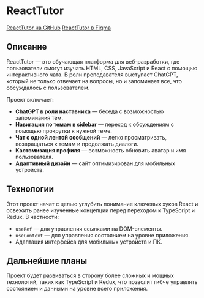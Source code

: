 # ReactTutor

[ReactTutor на GitHub](https://github.com/RockTINTIN21/ReactTutor/)
[ReactTutor в Figma](https://www.figma.com/design/MedZCwN6JU3NIdgq7aMXoC/Untitled?node-id=0-1&t=P6VLqePG7BqngygV-1)
## Описание

ReactTutor — это обучающая платформа для веб-разработки, где пользователи смогут изучать HTML, CSS, JavaScript и React с помощью интерактивного чата. В роли преподавателя выступает ChatGPT, который не только отвечает на вопросы, но и запоминает все, что обсуждалось с пользователем. 

Проект включает:

- **ChatGPT в роли наставника** — беседа с возможностью запоминания тем.
- **Навигация по темам в sidebar** — переход к обсуждениям с помощью прокрутки к нужной теме.
- **Чат с одной лентой сообщений** — легко просматривать, возвращаться к темам и продолжать диалоги.
- **Кастомизация профиля** — возможность обновить аватар и имя пользователя.
- **Адаптивный дизайн** — сайт оптимизирован для мобильных устройств.

## Технологии

Этот проект начат с целью углубить понимание ключевых хуков React и освежить ранее изученные концепции перед переходом к TypeScript и Redux. В частности:

- `useRef` — для управления ссылками на DOM-элементы.
- `useContext` — для управления состоянием на уровне приложения.
- Адаптация интерфейса для мобильных устройств и ПК.

## Дальнейшие планы

Проект будет развиваться в сторону более сложных и мощных технологий, таких как TypeScript и Redux, что позволит гибче управлять состоянием и данными на уровне всего приложения.
